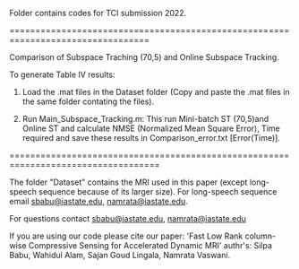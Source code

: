 Folder contains codes for TCI submission 2022. 


=================================================================================

Comparison of Subspace Traching (70,5) and Online Subspace Tracking.

To generate Table IV results:

1. Load the .mat files in the Dataset folder (Copy and paste the .mat files in the same folder contating the files).

2.  Run Main_Subspace_Tracking.m: This run Mini-batch ST (70,5)and Online ST and calculate NMSE (Normalized Mean Square Error), Time required and save these results in Comparison_error.txt [Error(Time)].


===================================================================================

The folder "Dataset" contains the MRI used in this paper (except long-speech sequence because of its larger size). For long-speech sequence email sbabu@iastate.edu, namrata@iastate.edu.

For questions contact sbabu@iastate.edu, namrata@iastate.edu

If you are using our code please cite our paper: 'Fast Low Rank column-wise Compressive Sensing for Accelerated Dynamic MRI' authr's: Silpa Babu, Wahidul Alam, Sajan Goud Lingala, Namrata Vaswani.

